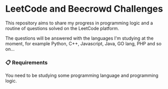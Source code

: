 # LeetCode and Beecrowd Challenges

This repository aims to share my progress in programming logic and a routine of questions solved on the LeetCode platform.

The questions will be answered with the languages I'm studying at the moment, for example Python, C++, Javascript, Java, GO lang, PHP and so on...

### 📋 Requirements

You need to be studying some programming language and programming logic.
